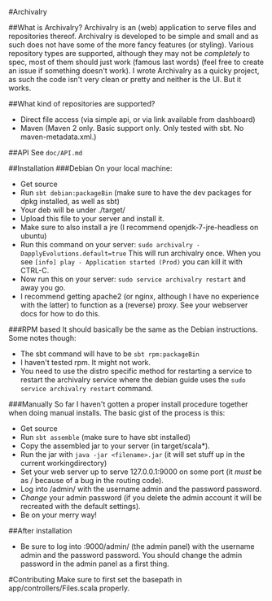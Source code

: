 #Archivalry

##What is Archivalry?
Archivalry is an (web) application to serve files and repositories thereof.
Archivalry is developed to be simple and small and as such does not have some of the more fancy features (or styling).
Various repository types are supported, although they may not be *completely* to spec, most of them should just work (famous last words) (feel free to create an issue if something doesn't work).
I wrote Archivalry as a quicky project, as such the code isn't very clean or pretty and neither is the UI. But it works.

##What kind of repositories are supported?
* Direct file access (via simple api, or via link available from dashboard)
* Maven (Maven 2 only. Basic support only. Only tested with sbt. No maven-metadata.xml.)

##API
See ````doc/API.md````

##Installation
###Debian
On your local machine:
* Get source
* Run ````sbt debian:packageBin```` (make sure to have the dev packages for dpkg installed, as well as sbt)
* Your deb will be under ./target/
* Upload this file to your server and install it.
* Make sure to also install a jre (I recommend openjdk-7-jre-headless on ubuntu)
* Run this command on your server: ````sudo archivalry -DapplyEvolutions.default=true```` This will run archivalry once. When you see ````[info] play - Application started (Prod)```` you can kill it with CTRL-C.
* Now run this on your server: ````sudo service archivalry restart```` and away you go.
* I recommend getting apache2 (or nginx, although I have no experience with the latter) to function as a (reverse) proxy. See your webserver docs for how to do this.

###RPM based
It should basically be the same as the Debian instructions.
Some notes though:
* The sbt command will have to be ````sbt rpm:packageBin````
* I haven't tested rpm. It might not work.
* You need to use the distro specific method for restarting a service to restart the archivalry service where the debian guide uses the ````sudo service archivalry restart```` command.

###Manually
So far I haven't gotten a proper install procedure together when doing manual installs.
The basic gist of the process is this:
* Get source
* Run ````sbt assemble```` (make sure to have sbt installed)
* Copy the assembled jar to your server (in target/scala*).
* Run the jar with ````java -jar <filename>.jar```` (it will set stuff up in the current workingdirectory)
* Set your web server up to serve 127.0.0.1:9000 on some port (it *must* be as / because of a bug in the routing code).
* Log into /admin/ with the username admin and the password password.
* *Change* your admin password (if you delete the admin account it will be recreated with the default settings).
* Be on your merry way!

##After installation
* Be sure to log into <server ip>:9000/admin/ (the admin panel) with the username admin and the password password. You should change the admin password in the admin panel as a first thing.

#Contributing
Make sure to first set the basepath in app/controllers/Files.scala properly.

